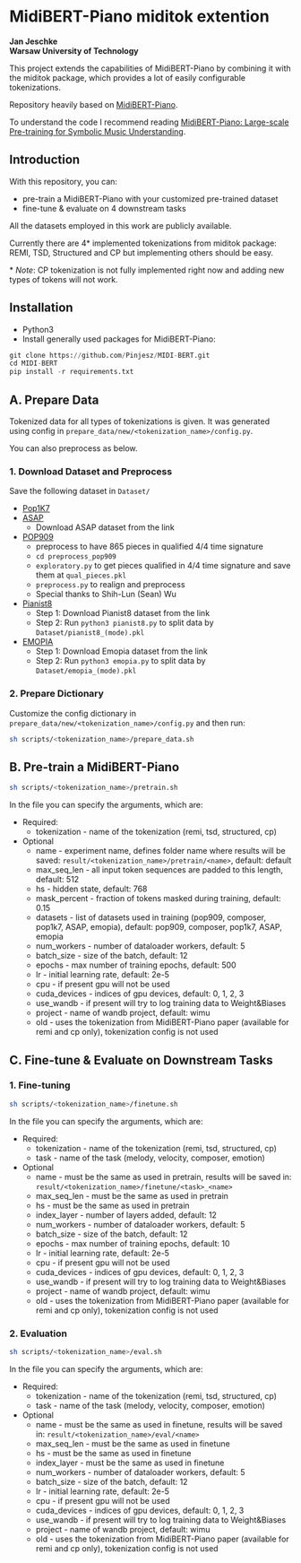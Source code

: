 # MidiBERT-Piano miditok extention

**Jan Jeschke**</br>
**Warsaw University of Technology**

This project extends the capabilities of MidiBERT-Piano by combining it with the miditok package, which provides a lot of easily configurable tokenizations.

Repository heavily based on [MidiBERT-Piano](https://github.com/wazenmai/MIDI-BERT).

To understand the code I recommend reading [MidiBERT-Piano: Large-scale Pre-training for Symbolic Music Understanding](https://arxiv.org/abs/2107.05223).

## Introduction

With this repository, you can:

* pre-train a MidiBERT-Piano with your customized pre-trained dataset
* fine-tune & evaluate on 4 downstream tasks

All the datasets employed in this work are publicly available.

Currently there are 4* implemented tokenizations from miditok package: REMI, TSD, Structured and CP but implementing others should be easy.

\* *Note*: CP tokenization is not fully implemented right now and adding new types of tokens will not work.

## Installation

* Python3
* Install generally used packages for MidiBERT-Piano:

```python
git clone https://github.com/Pinjesz/MIDI-BERT.git
cd MIDI-BERT
pip install -r requirements.txt
```

## A. Prepare Data

Tokenized data for all types of tokenizations is given. It was generated using config in `prepare_data/new/<tokenization_name>/config.py`.

You can also preprocess as below.

### 1. Download Dataset and Preprocess

Save the following dataset in `Dataset/`

* [Pop1K7](https://github.com/YatingMusic/compound-word-transformer)
* [ASAP](https://github.com/fosfrancesco/asap-dataset)
  * Download ASAP dataset from the link
* [POP909](https://github.com/music-x-lab/POP909-Dataset)
  * preprocess to have 865 pieces in qualified 4/4 time signature
  * ```cd preprocess_pop909```
  * ```exploratory.py``` to get pieces qualified in 4/4 time signature and save them at ```qual_pieces.pkl```
  * ```preprocess.py``` to realign and preprocess
  * Special thanks to Shih-Lun (Sean) Wu
* [Pianist8](https://zenodo.org/record/5089279)
  * Step 1: Download Pianist8 dataset from the link
  * Step 2: Run `python3 pianist8.py` to split data by `Dataset/pianist8_(mode).pkl`
* [EMOPIA](https://annahung31.github.io/EMOPIA/)
  * Step 1: Download Emopia dataset from the link
  * Step 2: Run `python3 emopia.py` to split data by `Dataset/emopia_(mode).pkl`

### 2. Prepare Dictionary

Customize the config dictionary in `prepare_data/new/<tokenization_name>/config.py` and then run:

```sh
sh scripts/<tokenization_name>/prepare_data.sh
```

## B. Pre-train a MidiBERT-Piano

```sh
sh scripts/<tokenization_name>/pretrain.sh
```

In the file you can specify the arguments, which are:

* Required:
  * tokenization - name of the tokenization (remi, tsd, structured, cp)
* Optional
  * name - experiment name, defines folder name where results will be saved: `result/<tokenization_name>/pretrain/<name>`, default: default
  * max_seq_len - all input token sequences are padded to this length, default: 512
  * hs - hidden state, default: 768
  * mask_percent - fraction of tokens masked during training, default: 0.15
  * datasets - list of datasets used in training (pop909, composer, pop1k7, ASAP, emopia), default: pop909, composer, pop1k7, ASAP, emopia
  * num_workers - number of dataloader workers, default: 5
  * batch_size - size of the batch, default: 12
  * epochs - max number of training epochs, default: 500
  * lr - initial learning rate, default: 2e-5
  * cpu - if present gpu will not be used
  * cuda_devices - indices of gpu devices, default: 0, 1, 2, 3
  * use_wandb - if present will try to log training data to Weight&Biases
  * project - name of wandb project, default: wimu
  * old - uses the tokenization from MidiBERT-Piano paper (available for remi and cp only), tokenization config is not used

## C. Fine-tune & Evaluate on Downstream Tasks

### 1. Fine-tuning

```sh
sh scripts/<tokenization_name>/finetune.sh
```

In the file you can specify the arguments, which are:

* Required:
  * tokenization - name of the tokenization (remi, tsd, structured, cp)
  * task - name of the task (melody, velocity, composer, emotion)
* Optional
  * name - must be the same as used in pretrain, results will be saved in: `result/<tokenization_name>/finetune/<task>_<name>`
  * max_seq_len - must be the same as used in pretrain
  * hs - must be the same as used in pretrain
  * index_layer - number of layers added, default: 12
  * num_workers - number of dataloader workers, default: 5
  * batch_size - size of the batch, default: 12
  * epochs - max number of training epochs, default: 10
  * lr - initial learning rate, default: 2e-5
  * cpu - if present gpu will not be used
  * cuda_devices - indices of gpu devices, default: 0, 1, 2, 3
  * use_wandb - if present will try to log training data to Weight&Biases
  * project - name of wandb project, default: wimu
  * old - uses the tokenization from MidiBERT-Piano paper (available for remi and cp only), tokenization config is not used

### 2. Evaluation

```sh
sh scripts/<tokenization_name>/eval.sh
```

In the file you can specify the arguments, which are:

* Required:
  * tokenization - name of the tokenization (remi, tsd, structured, cp)
  * task - name of the task (melody, velocity, composer, emotion)
* Optional
  * name - must be the same as used in finetune, results will be saved in: `result/<tokenization_name>/eval/<name>`
  * max_seq_len - must be the same as used in finetune
  * hs - must be the same as used in finetune
  * index_layer - must be the same as used in finetune
  * num_workers - number of dataloader workers, default: 5
  * batch_size - size of the batch, default: 12
  * lr - initial learning rate, default: 2e-5
  * cpu - if present gpu will not be used
  * cuda_devices - indices of gpu devices, default: 0, 1, 2, 3
  * use_wandb - if present will try to log training data to Weight&Biases
  * project - name of wandb project, default: wimu
  * old - uses the tokenization from MidiBERT-Piano paper (available for remi and cp only), tokenization config is not used
